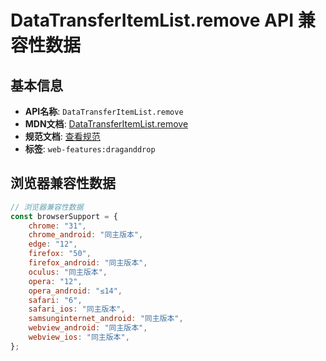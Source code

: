 # DataTransferItemList.remove API 兼容性数据

## 基本信息

- **API名称**: `DataTransferItemList.remove`
- **MDN文档**: [DataTransferItemList.remove](https://developer.mozilla.org/docs/Web/API/DataTransferItemList/remove)
- **规范文档**: [查看规范](https://html.spec.whatwg.org/multipage/dnd.html#dom-datatransferitemlist-remove-dev)
- **标签**: `web-features:draganddrop`

## 浏览器兼容性数据

```javascript
// 浏览器兼容性数据
const browserSupport = {
    chrome: "31",
    chrome_android: "同主版本",
    edge: "12",
    firefox: "50",
    firefox_android: "同主版本",
    oculus: "同主版本",
    opera: "12",
    opera_android: "≤14",
    safari: "6",
    safari_ios: "同主版本",
    samsunginternet_android: "同主版本",
    webview_android: "同主版本",
    webview_ios: "同主版本",
};

```

